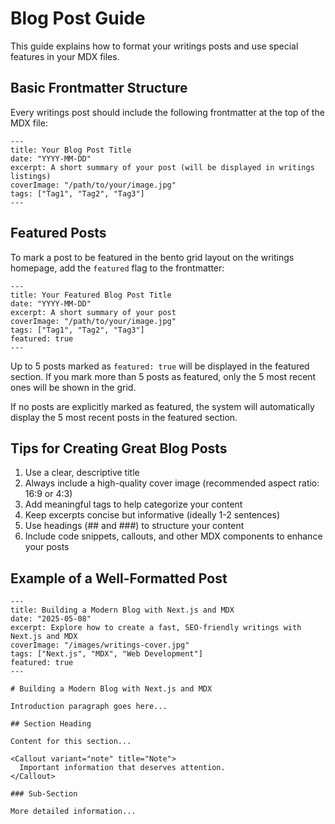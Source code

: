 # Blog Post Guide

This guide explains how to format your writings posts and use special features in your MDX files.

## Basic Frontmatter Structure

Every writings post should include the following frontmatter at the top of the MDX file:

```mdx
---
title: Your Blog Post Title
date: "YYYY-MM-DD"
excerpt: A short summary of your post (will be displayed in writings listings)
coverImage: "/path/to/your/image.jpg"
tags: ["Tag1", "Tag2", "Tag3"]
---
```

## Featured Posts

To mark a post to be featured in the bento grid layout on the writings homepage, add the `featured` flag to the frontmatter:

```mdx
---
title: Your Featured Blog Post Title
date: "YYYY-MM-DD"
excerpt: A short summary of your post
coverImage: "/path/to/your/image.jpg"
tags: ["Tag1", "Tag2", "Tag3"]
featured: true
---
```

Up to 5 posts marked as `featured: true` will be displayed in the featured section. If you mark more than 5 posts as featured, only the 5 most recent ones will be shown in the grid.

If no posts are explicitly marked as featured, the system will automatically display the 5 most recent posts in the featured section.

## Tips for Creating Great Blog Posts

1. Use a clear, descriptive title
2. Always include a high-quality cover image (recommended aspect ratio: 16:9 or 4:3)
3. Add meaningful tags to help categorize your content
4. Keep excerpts concise but informative (ideally 1-2 sentences)
5. Use headings (## and ###) to structure your content
6. Include code snippets, callouts, and other MDX components to enhance your posts

## Example of a Well-Formatted Post

```mdx
---
title: Building a Modern Blog with Next.js and MDX
date: "2025-05-08"
excerpt: Explore how to create a fast, SEO-friendly writings with Next.js and MDX
coverImage: "/images/writings-cover.jpg"
tags: ["Next.js", "MDX", "Web Development"]
featured: true
---

# Building a Modern Blog with Next.js and MDX

Introduction paragraph goes here...

## Section Heading

Content for this section...

<Callout variant="note" title="Note">
  Important information that deserves attention.
</Callout>

### Sub-Section

More detailed information...
```
